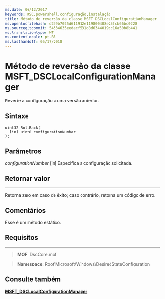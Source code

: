 ```yaml
---
ms.date: 06/12/2017
keywords: DSC,powershell,configuração,instalação
title: Método de reversão da classe MSFT_DSCLocalConfigurationManager
ms.openlocfilehash: d2f9b7025d611912e119800408e25fcb66bc0228
ms.sourcegitcommit: 54534635eedacf531d8d6344019dc16a50b8b441
ms.translationtype: HT
ms.contentlocale: pt-BR
ms.lasthandoff: 05/17/2018
---
```

# <a name="rollback-method-of-the-msftdsclocalconfigurationmanager-class"></a>Método de reversão da classe MSFT_DSCLocalConfigurationManager

Reverte a configuração a uma versão anterior.

<a name="syntax"></a>Sintaxe
------

```mof
uint32 RollBack(
  [in] uint8 configurationNumber
);
```

<a name="parameters"></a>Parâmetros
----------

*configurationNumber* \[in\] Especifica a configuração solicitada.

## <a name="return-value"></a>Retornar valor
------------

Retorna zero em caso de êxito; caso contrário, retorna um código de erro.

## <a name="remarks"></a>Comentários

Esse é um método estático.

## <a name="requirements"></a>Requisitos
------------
>**MOF:** DscCore.mof

>**Namespace**: Root\Microsoft\Windows\DesiredStateConfiguration


## <a name="see-also"></a>Consulte também


[**MSFT_DSCLocalConfigurationManager**](msft-dsclocalconfigurationmanager.md)